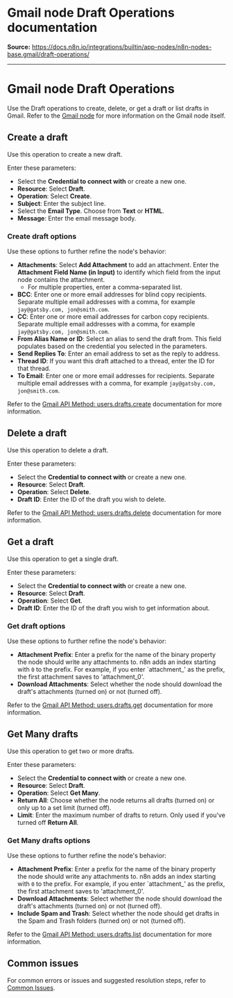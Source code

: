 # Gmail node Draft Operations documentation

**Source:** https://docs.n8n.io/integrations/builtin/app-nodes/n8n-nodes-base.gmail/draft-operations/

---

# Gmail node Draft Operations

Use the Draft operations to create, delete, or get a draft or list drafts in Gmail. Refer to the [Gmail node](../) for more information on the Gmail node itself.

## Create a draft

Use this operation to create a new draft.

Enter these parameters:

- Select the **Credential to connect with** or create a new one.
- **Resource**: Select **Draft**.
- **Operation**: Select **Create**.
- **Subject**: Enter the subject line.
- Select the **Email Type**. Choose from **Text** or **HTML**.
- **Message**: Enter the email message body.

### Create draft options

Use these options to further refine the node's behavior:

- **Attachments**: Select **Add Attachment** to add an attachment. Enter the **Attachment Field Name (in Input)** to identify which field from the input node contains the attachment.
  - For multiple properties, enter a comma-separated list.
- **BCC**: Enter one or more email addresses for blind copy recipients. Separate multiple email addresses with a comma, for example `jay@gatsby.com, jon@smith.com`.
- **CC**: Enter one or more email addresses for carbon copy recipients. Separate multiple email addresses with a comma, for example `jay@gatsby.com, jon@smith.com`.
- **From Alias Name or ID**: Select an alias to send the draft from. This field populates based on the credential you selected in the parameters.
- **Send Replies To**: Enter an email address to set as the reply to address.
- **Thread ID**: If you want this draft attached to a thread, enter the ID for that thread.
- **To Email**: Enter one or more email addresses for recipients. Separate multiple email addresses with a comma, for example `jay@gatsby.com, jon@smith.com`.

Refer to the [Gmail API Method: users.drafts.create](https://developers.google.com/gmail/api/reference/rest/v1/users.drafts/create) documentation for more information.

## Delete a draft

Use this operation to delete a draft.

Enter these parameters:

- Select the **Credential to connect with** or create a new one.
- **Resource**: Select **Draft**.
- **Operation**: Select **Delete**.
- **Draft ID**: Enter the ID of the draft you wish to delete.

Refer to the [Gmail API Method: users.drafts.delete](https://developers.google.com/gmail/api/reference/rest/v1/users.drafts/delete) documentation for more information.

## Get a draft

Use this operation to get a single draft.

Enter these parameters:

- Select the **Credential to connect with** or create a new one.
- **Resource**: Select **Draft**.
- **Operation**: Select **Get**.
- **Draft ID**: Enter the ID of the draft you wish to get information about.

### Get draft options

Use these options to further refine the node's behavior:

- **Attachment Prefix**: Enter a prefix for the name of the binary property the node should write any attachments to. n8n adds an index starting with `0` to the prefix. For example, if you enter `attachment_' as the prefix, the first attachment saves to 'attachment_0'.
- **Download Attachments**: Select whether the node should download the draft's attachments (turned on) or not (turned off).

Refer to the [Gmail API Method: users.drafts.get](https://developers.google.com/gmail/api/reference/rest/v1/users.drafts/get) documentation for more information.

## Get Many drafts

Use this operation to get two or more drafts.

Enter these parameters:

- Select the **Credential to connect with** or create a new one.
- **Resource**: Select **Draft**.
- **Operation**: Select **Get Many**.
- **Return All**: Choose whether the node returns all drafts (turned on) or only up to a set limit (turned off).
- **Limit**: Enter the maximum number of drafts to return. Only used if you've turned off **Return All**.

### Get Many drafts options

Use these options to further refine the node's behavior:

- **Attachment Prefix**: Enter a prefix for the name of the binary property the node should write any attachments to. n8n adds an index starting with `0` to the prefix. For example, if you enter `attachment_' as the prefix, the first attachment saves to 'attachment_0'.
- **Download Attachments**: Select whether the node should download the draft's attachments (turned on) or not (turned off).
- **Include Spam and Trash**: Select whether the node should get drafts in the Spam and Trash folders (turned on) or not (turned off).

Refer to the [Gmail API Method: users.drafts.list](https://developers.google.com/gmail/api/reference/rest/v1/users.drafts/list) documentation for more information.

## Common issues

For common errors or issues and suggested resolution steps, refer to [Common Issues](../common-issues/).
